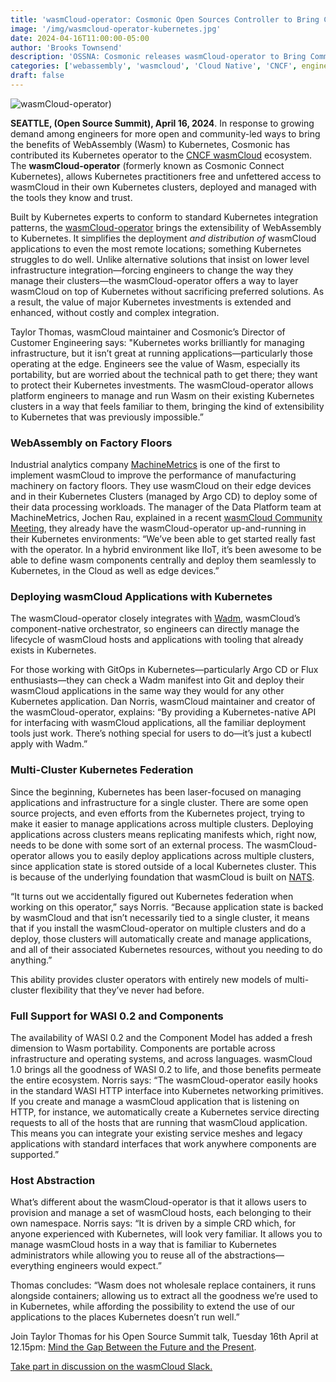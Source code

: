 ```yaml
---
title: 'wasmCloud-operator: Cosmonic Open Sources Controller to Bring Community Wasm to K8s'
image: '/img/wasmcloud-operator-kubernetes.jpg'
date: 2024-04-16T11:00:00-05:00
author: 'Brooks Townsend'
description: 'OSSNA: Cosmonic releases wasmCloud-operator to Bring Community Wasm to K8s'
categories: ['webassembly', 'wasmcloud', 'Cloud Native', 'CNCF', engineering, cloud native]
draft: false
---
```


![wasmCloud-operator)](/img/wasmcloud-operator-kubernetes.jpg)

**SEATTLE, (Open Source Summit), April 16, 2024**. In response to growing demand among engineers for more open and community-led ways to bring the benefits of WebAssembly (Wasm) to Kubernetes, Cosmonic has contributed its Kubernetes operator to the [CNCF wasmCloud](https://www.cncf.io/projects/wasmcloud/) ecosystem. The **wasmCloud-operator** (formerly known as Cosmonic Connect Kubernetes), allows Kubernetes practitioners free and unfettered access to wasmCloud in their own Kubernetes clusters, deployed and managed with the tools they know and trust.

<!--truncate-->

Built by Kubernetes experts to conform to standard Kubernetes integration patterns, the [wasmCloud-operator](https://wasmcloud.com/docs/deployment/k8s/) brings the extensibility of WebAssembly to Kubernetes. It simplifies the deployment _and distribution of_ wasmCloud applications to even the most remote locations; something Kubernetes struggles to do well. Unlike alternative solutions that insist on lower level infrastructure integration—forcing engineers to change the way they manage their clusters—the wasmCloud-operator offers a way to layer wasmCloud on top of Kubernetes without sacrificing preferred solutions. As a result, the value of major Kubernetes investments is extended and enhanced, without costly and complex integration.

Taylor Thomas, wasmCloud maintainer and Cosmonic’s Director of Customer Engineering says: "Kubernetes works brilliantly for managing infrastructure, but it isn’t great at running applications—particularly those operating at the edge. Engineers see the value of Wasm, especially its portability, but are worried about the technical path to get there; they want to protect their Kubernetes investments. The wasmCloud-operator allows platform engineers to manage and run Wasm on their existing Kubernetes clusters in a way that feels familiar to them, bringing the kind of extensibility to Kubernetes that was previously impossible.”

### WebAssembly on Factory Floors

Industrial analytics company [MachineMetrics](https://www.youtube.com/watch?v=fQdkNGZqYZA) is one of the first to implement wasmCloud to improve the performance of manufacturing machinery on factory floors. They use wasmCloud on their edge devices and in their Kubernetes Clusters (managed by Argo CD) to deploy some of their data processing workloads. The manager of the Data Platform team at MachineMetrics, Jochen Rau, explained in a recent [wasmCloud Community Meeting](https://wasmcloud.com/community/2024/03/27/community-meeting), they already have the wasmCloud-operator up-and-running in their Kubernetes environments: “We’ve been able to get started really fast with the operator. In a hybrid environment like IIoT, it’s been awesome to be able to define wasm components centrally and deploy them seamlessly to Kubernetes, in the Cloud as well as edge devices.”

### Deploying wasmCloud Applications with Kubernetes

The wasmCloud-operator closely integrates with [Wadm](https://wasmcloud.com/docs/deployment/wadm/), wasmCloud’s component-native orchestrator, so engineers can directly manage the lifecycle of wasmCloud hosts and applications with tooling that already exists in Kubernetes.

For those working with GitOps in Kubernetes—particularly Argo CD or Flux enthusiasts—they can check a Wadm manifest into Git and deploy their wasmCloud applications in the same way they would for any other Kubernetes application. Dan Norris, wasmCloud maintainer and creator of the wasmCloud-operator, explains: “By providing a Kubernetes-native API for interfacing with wasmCloud applications, all the familiar deployment tools just work. There’s nothing special for users to do—it’s just a kubectl apply with Wadm.”

### Multi-Cluster Kubernetes Federation

Since the beginning, Kubernetes has been laser-focused on managing applications and infrastructure for a single cluster. There are some open source projects, and even efforts from the Kubernetes project, trying to make it easier to manage applications across multiple clusters. Deploying applications across clusters means replicating manifests which, right now, needs to be done with some sort of an external process. The wasmCloud-operator allows you to easily deploy applications across multiple clusters, since application state is stored outside of a local Kubernetes cluster. This is because of the underlying foundation that wasmCloud is built on [NATS](https://nats.io/).

“It turns out we accidentally figured out Kubernetes federation when working on this operator,” says Norris. “Because application state is backed by wasmCloud and that isn’t necessarily tied to a single cluster, it means that if you install the wasmCloud-operator on multiple clusters and do a deploy, those clusters will automatically create and manage applications, and all of their associated Kubernetes resources, without you needing to do anything.”

This ability provides cluster operators with entirely new models of multi-cluster flexibility that they’ve never had before.

### Full Support for WASI 0.2 and Components

The availability of WASI 0.2 and the Component Model has added a fresh dimension to Wasm portability. Components are portable across infrastructure and operating systems, and across languages. wasmCloud 1.0 brings all the goodness of WASI 0.2 to life, and those benefits permeate the entire ecosystem. Norris says: “The wasmCloud-operator easily hooks in the standard WASI HTTP interface into Kubernetes networking primitives. If you create and manage a wasmCloud application that is listening on HTTP, for instance, we automatically create a Kubernetes service directing requests to all of the hosts that are running that wasmCloud application. This means you can integrate your existing service meshes and legacy applications with standard interfaces that work anywhere components are supported.”

### Host Abstraction

What’s different about the wasmCloud-operator is that it allows users to provision and manage a set of wasmCloud hosts, each belonging to their own namespace. Norris says: “It is driven by a simple CRD which, for anyone experienced with Kubernetes, will look very familiar. It allows you to manage wasmCloud hosts in a way that is familiar to Kubernetes administrators while allowing you to reuse all of the abstractions—everything engineers would expect.”

Thomas concludes: “Wasm does not wholesale replace containers, it runs alongside containers; allowing us to extract all the goodness we’re used to in Kubernetes, while affording the possibility to extend the use of our applications to the places Kubernetes doesn’t run well.”

Join Taylor Thomas for his Open Source Summit talk, Tuesday 16th April at 12.15pm: [Mind the Gap Between the Future and the Present](https://sched.co/1aBMt).

[Take part in discussion on the wasmCloud Slack.](https://wasmcloud.slack.com/)
